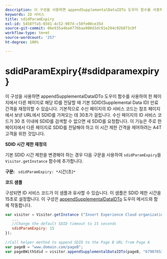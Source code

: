 ```yaml
---
description: 이 구성을 사용하면 appendSupplementalDataIDTo 도우미 함수를 사용하여 한 페이지에서 다른 페이지로 해당 ID를 전달할 때 기본 SDID(Supplemental Data ID) 만료 간격을 재정의할 수 있습니다. 기본적으로 수신 페이지의 ID 서비스 코드는 참조 페이지에서 보낸 URL에서 SDID를 가져오는 데 30초가 걸립니다. 수신 페이지의 ID 서비스 코드가 30 초 이내에 SDID를 검색할 수 없으면 새 SDID를 요청합니다. 이 기능은 주로 한 페이지에서 다른 페이지로 SDID를 전달해야 하고 이 시간 제한 간격을 제어하려는 A4T 고객을 위한 것입니다.
keywords: ID 서비스
title: sdidParamExpiry
exl-id: 5458ffa5-03d1-4c52-907d-c50fe00ce35d
source-git-commit: 06e935a4ba4776baa900d3dc91e294c92b873c0f
workflow-type: tm+mt
source-wordcount: '257'
ht-degree: 100%

---
```


# sdidParamExpiry{#sdidparamexpiry}

이 구성을 사용하면 appendSupplementalDataIDTo 도우미 함수를 사용하여 한 페이지에서 다른 페이지로 해당 ID를 전달할 때 기본 SDID(Supplemental Data ID) 만료 간격을 재정의할 수 있습니다. 기본적으로 수신 페이지의 ID 서비스 코드는 참조 페이지에서 보낸 URL에서 SDID를 가져오는 데 30초가 걸립니다. 수신 페이지의 ID 서비스 코드가 30 초 이내에 SDID를 검색할 수 없으면 새 SDID를 요청합니다. 이 기능은 주로 한 페이지에서 다른 페이지로 SDID를 전달해야 하고 이 시간 제한 간격을 제어하려는 A4T 고객을 위한 것입니다.

**SDID 시간 제한 재정의**

기본 SDID 시간 제한을 변경해야 하는 경우 다음 구문을 사용하여 `sdidParamExpiry`을 `Visitor.getInstance` 함수에 추가합니다.

**구문:** ` sdidParamExpiry: *`시간(초)`*`

**코드 샘플**

구성되면 ID 서비스 코드가 이 샘플과 유사할 수 있습니다. 이 샘플은 SDID 제한 시간을 15초로 설정합니다. 이 구성은 [appendSupplementalDataIDTo](../../library/get-set/appendsupplementaldataidto.md#reference-65d09de6fde0418f8c62fa79304a755d) 도우미 메서드와 함께 작동합니다.

```js
var visitor = Visitor.getInstance ("Insert Experience Cloud organization ID here",{ 
   ... 
   //Change the default SDID timeout to 15 seconds 
   sdidParamExpiry: 15 
}); 
 
//Call helper method to append SDID to the Page B URL from Page A 
var pageB = "www.domain.com/pageB"; 
var pageBWithSdid = visitor.appendSupplementalDataIDTo(pageB, "67987653465787219"); 
```

